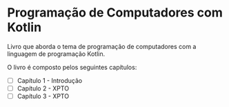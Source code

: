 # Programação de Computadores com Kotlin

Livro que aborda o tema de programação de computadores com a linguagem de programação Kotlin.

O livro é composto pelos seguintes capítulos:

- [ ] Capítulo 1 - Introdução
- [ ] Capítulo 2 - XPTO
- [ ] Capítulo 3 - XPTO
